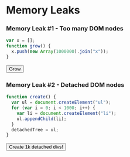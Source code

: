 # Memory Leaks


### Memory Leak #1 - Too many DOM nodes
```javascript
var x = [];
function grow() {
  x.push(new Array(1000000).join("x"));
}
```
<button id="grow">Grow</button>

### Memory Leak #2 - Detached DOM nodes
```javascript
function create() {
  var ul = document.createElement("ul");
  for (var i = 0; i < 1000; i++) {
    var li = document.createElement("li");
    ul.appendChild(li);
  }
  detachedTree = ul;
}
```
<button id="create">Create 1k detached divs!</button>
